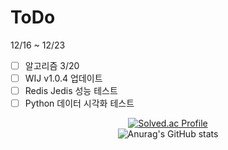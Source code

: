 # ToDo

12/16 ~ 12/23

- [ ] 알고리즘 3/20
- [ ] WIJ v1.0.4 업데이트
- [ ] Redis Jedis 성능 테스트
- [ ] Python 데이터 시각화 테스트

<div align="center">


[![Solved.ac Profile](http://mazassumnida.wtf/api/v2/generate_badge?boj=dhkdwnsdud0516)](https://solved.ac/dhkdwnsdud0516/)
<br>
![Anurag's GitHub stats](https://github-readme-stats.vercel.app/api?username=wjy35&show_icons=true&theme=transparent)
</div>



